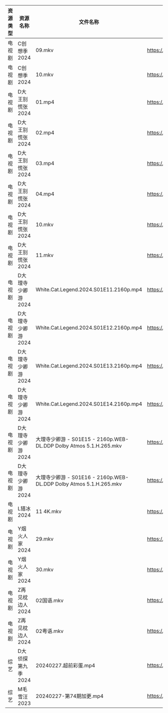 | 资源类型 | 资源名称        | 文件名称                                                         | 分享链接                                      | 更新时间                |
| ---- | ----------- | ------------------------------------------------------------ | ----------------------------------------- | ------------------- |
| 电视剧  | C创想季2024    | 09.mkv                                                       | https://www.alipan.com/s/G4Yw7gjKeyR      | 2024-02-27 00:05:05 |
| 电视剧  | C创想季2024    | 10.mkv                                                       | https://www.alipan.com/s/G4Yw7gjKeyR      | 2024-02-27 00:05:04 |
| 电视剧  | D大王别慌张2024  | 01.mp4                                                       | https://www.alipan.com/s/Af5PedpkbR9      | 2024-02-27 21:05:21 |
| 电视剧  | D大王别慌张2024  | 02.mp4                                                       | https://www.alipan.com/s/Af5PedpkbR9      | 2024-02-27 21:05:20 |
| 电视剧  | D大王别慌张2024  | 03.mp4                                                       | https://www.alipan.com/s/Af5PedpkbR9      | 2024-02-27 21:05:20 |
| 电视剧  | D大王别慌张2024  | 04.mp4                                                       | https://www.alipan.com/s/Af5PedpkbR9      | 2024-02-27 21:05:20 |
| 电视剧  | D大王别慌张2024  | 10.mkv                                                       | https://www.alipan.com/s/Af5PedpkbR9      | 2024-02-27 21:05:14 |
| 电视剧  | D大王别慌张2024  | 11.mkv                                                       | https://www.alipan.com/s/Af5PedpkbR9      | 2024-02-27 21:05:14 |
| 电视剧  | D大理寺少卿游2024 | White.Cat.Legend.2024.S01E11.2160p.mp4                       | https://www.alipan.com/s/DtFeofBQeqL      | 2024-02-27 11:06:07 |
| 电视剧  | D大理寺少卿游2024 | White.Cat.Legend.2024.S01E12.2160p.mp4                       | https://www.alipan.com/s/DtFeofBQeqL      | 2024-02-27 11:06:06 |
| 电视剧  | D大理寺少卿游2024 | White.Cat.Legend.2024.S01E13.2160p.mp4                       | https://www.alipan.com/s/DtFeofBQeqL      | 2024-02-27 11:06:06 |
| 电视剧  | D大理寺少卿游2024 | White.Cat.Legend.2024.S01E14.2160p.mp4                       | https://www.alipan.com/s/DtFeofBQeqL      | 2024-02-27 11:06:06 |
| 电视剧  | D大理寺少卿游2024 | 大理寺少卿游 - S01E15 - 2160p.WEB-DL.DDP Dolby Atmos 5.1.H.265.mkv | https://www.alipan.com/s/DtFeofBQeqL      | 2024-02-27 11:06:05 |
| 电视剧  | D大理寺少卿游2024 | 大理寺少卿游 - S01E16 - 2160p.WEB-DL.DDP Dolby Atmos 5.1.H.265.mkv | https://www.alipan.com/s/DtFeofBQeqL      | 2024-02-27 11:06:04 |
| 电视剧  | L猎冰2024     | 11 4K.mkv                                                    | https://www.alipan.com/s/8436PzT2ovN      | 2024-02-27 21:05:29 |
| 电视剧  | Y烟火人家2024   | 29.mkv                                                       | https://www.alipan.com/s/Hq2JjcCTi37      | 2024-02-27 21:05:44 |
| 电视剧  | Y烟火人家2024   | 30.mkv                                                       | https://www.alipan.com/s/Hq2JjcCTi37      | 2024-02-27 21:05:43 |
| 电视剧  | Z再见枕边人2024  | 02国语.mkv                                                     | https://www.alipan.com/s/gRQdsMic6i2      | 2024-02-27 21:05:52 |
| 电视剧  | Z再见枕边人2024  | 02粤语.mkv                                                     | https://www.alipan.com/s/gRQdsMic6i2      | 2024-02-27 21:05:52 |
| 综艺   | D大侦探第九季2024 | 20240227.超前彩蛋.mp4                                            | https://www.alipan.com/s/D2ZWBwPxiYi      | 2024-02-27 21:06:01 |
| 综艺   | M毛雪汪2023    | 20240227-第74期加更.mp4                                          | https://www.aliyundrive.com/s/asPqfgPRqAg | 2024-02-27 21:06:19 |
